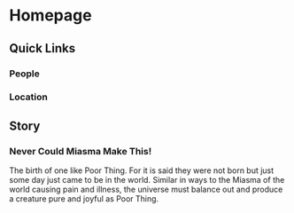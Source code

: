 # Homepage

## Quick Links

### People

### Location

## Story

### Never Could Miasma Make This!

The birth of one like Poor Thing. For it is said they were not born but just some day just came to be in the world. Similar in ways to the Miasma of the world causing pain and illness, the universe must balance out and produce a creature pure and joyful as Poor Thing.

<!--### Gonna

### Give

### You

### Up-->

